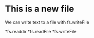# This is a new file

We can write text to a file with fs.writeFile

*fs.readdir
*fs.readFile
\*fs.writeFile
